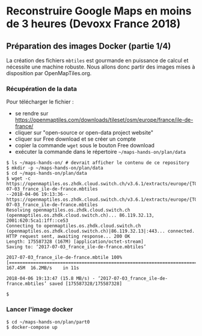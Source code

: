 # Reconstruire Google Maps en moins de 3 heures (Devoxx France 2018)

## Préparation des images Docker (partie 1/4)
La création des fichiers `mbtiles` est gourmande en puissance de calcul et nécessite une machine robuste.
Nous allons donc partir des images mises à disposition par OpenMapTiles.org.

### Récupération de la data
Pour télécharger le fichier :
- se rendre sur https://openmaptiles.com/downloads/tileset/osm/europe/france/ile-de-france/
- cliquer sur "open-source or open-data project website"
- cliquer sur Free download et se créer un compte
- copier la commande `wget` sous le bouton Free download
- exécuter la commande dans le répertoire `~/maps-hands-on/plan/data`

```
$ ls ~/maps-hands-on/ # devrait afficher le contenu de ce repository
$ mkdir -p ~/maps-hands-on/plan/data
$ cd ~/maps-hands-on/plan/data
$ wget -c https://openmaptiles.os.zhdk.cloud.switch.ch/v3.6.1/extracts/europe/{TOKEN}/2017-07-03_france_ile-de-france.mbtiles
--2018-04-06 19:13:36--  https://openmaptiles.os.zhdk.cloud.switch.ch/v3.6.1/extracts/europe/{TOKEN}/2017-07-03_france_ile-de-france.mbtiles
Resolving openmaptiles.os.zhdk.cloud.switch.ch (openmaptiles.os.zhdk.cloud.switch.ch)... 86.119.32.13, 2001:620:5ca1:1ff::ce53
Connecting to openmaptiles.os.zhdk.cloud.switch.ch (openmaptiles.os.zhdk.cloud.switch.ch)|86.119.32.13|:443... connected.
HTTP request sent, awaiting response... 200 OK
Length: 175587328 (167M) [application/octet-stream]
Saving to: ‘2017-07-03_france_ile-de-france.mbtiles’

2017-07-03_france_ile-de-france.mbtile 100%[============================================================================>] 167.45M  16.2MB/s    in 11s     

2018-04-06 19:13:47 (15.8 MB/s) - ‘2017-07-03_france_ile-de-france.mbtiles’ saved [175587328/175587328]

$
```

### Lancer l'image docker
```
$ cd ~/maps-hands-on/plan/part0
$ docker-compose up
```
